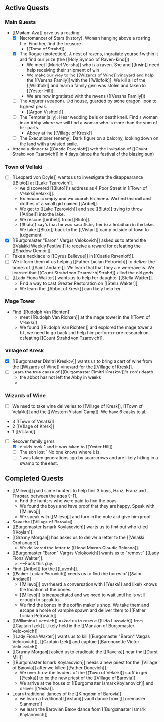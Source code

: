 ## Active Quests

### Main Quests
- [[Madam Ava]] gave us a reading
	- [x] Necromancer of Stars (history). Woman hanging above a roaring fire. Find her, find the treasure 
		-  [[Tome of Strahd]]
	- [x]  The Rogue (protection). A nest of ravens, ingratiate yourself within it and find our prize (the [[Holy Symbol of Raven-Kind]]) 
		-  We meet [[Muriel Vensha]] who is a raven. She and [[Irwin]] need help receiving their shipment of win
		- We make our way to the [[Wizards of Wine]] vineyard and help the [[Vensha Family]] with the [[Wildfolk]]. We kill all of the [[Wildfolk]] and learn a family gem was stolen and taken to [[Yester Hill]].
		- We are now ingratiated with the ravens ([[Vensha Family]])
	- [ ] The Abjurer (weapon). Old house, guarded by stone dragon, look to highest peak. 
		-  [[Argon Vashtolt]]
	- [ ] The Tempter (ally). Hear wedding bells or death knell. Find a woman in an Abby where we will find a woman who is more than the sum of her parts. 
		- Abbey at the [[Village of Kresk]]
	- [ ] The Executioner (enemy). Dark figure on a balcony, looking down on the land with a twisted smile.
- Attend a dinner to [[Castle Ravenloft]] with the invitation of [[Count Strahd von Tzarovich]] in 4 days (since the festival of the blazing sun)

### Town of Vellaki

- [ ] [[Leopard von Doyle]] wants us to investigate the disappearance [[Bluto]] at [[Lake Tzarovich]].
	- we discovered [[Bluto]]'s address as 4 Poor Street in [[Town of Velakki|Velakki]].
	- his house is empty and we search his home. We find the doll and clothes of a small girl named [[Aribel]].
	- We get to [[Lake Tzarovich]] and see [[Bluto]] trying to throw [[Aribel]] into the lake.
	- We rescue [[Aribel]] from [[Bluto]].
	- [[Bluto]] say's that he was sacrificing her to a leviathan in the lake. We take [[Bluto]] back to the [[Vistani]] camp outside of town to judgement.
- [x] [[Burgomaster "Baron" Vargas Velokovich]] asked us to attend the [[Valakki Weekly Festival]] to receive a reward for defeating the [[Shadow Demon]].
- [ ] Take a necklace to [[Cyrus Bellevue]] in [[Castle Ravenloft]].
- [ ] We inform them of us helping [[Father Lucian Petrovich]] to deliver the bones of [[Saint Andarel]]. We learn that that they are wereravens. We learned that [[Count Strahd von Tzarovich|Strahd]] killed the old gods.
- [ ] [[Lady Fiona Wakter]] wants us to help her daughter [[Stella Wakter]].
	- Find a way to cast Greater Restoration on [[Stella Wakter]].
	- We learn the [[Abbot of Kresk]] can likely help her.
### Mage Tower

- Find [[Rudolph Van Richten]].
	- meet [[Rudolph Van Richten]] at the mage tower in the [[Town of Velakki]].
	- We found [[Rudolph Van Richten]] and explored the mage tower a bit, we need to go back and help him perform more research on defeating [[Count Strahd von Tzarovich]].
### Village of Kresk

- [x] [[Burgomaster Dimitri Kreskov]] wants us to bring a cart of wine from the [[Wizards of Wine]] vineyard for the [[Village of Kresk]].
- [ ] Learn the true cause of [[Burgomaster Dimitri Kreskov]]'s son's death
	- the abbot has not left the Abby in weeks
	- 

### Wizards of Wine

- [ ] We need to take wine deliveries to [[Village of Kresk]], [[Town of Velakki]] and the [[Western Vistani Camp]]. We have 6 casks total.
- 3 [[Town of Velakki]]
- 2 [[Village of Kresk]]
- 1 [[Vistani]]
- [ ] Recover family gems
	- [x] druids took 1 and it was taken to [[Yester Hill]]
	- [ ] The son lost 1 No one knows where it is.
	- [ ] 1 was taken generations ago by scarecrows and are likely hiding in a swamp to the east. 

## Completed Quests

- [[Milevoj]] paid some hunters to help find 3 boys, Hanz, Franz and Throgar, between the ages 9-11.
	- Find the hunters who were paid to find the boys.
	- We found the boys and have proof that they are happy. Speak with [[Milevoj]]
	- We speak with [[Milevoj]] and turn in the note and give him proof.
- Save the [[Village of Barovia]].
- [[Burgomaster Ismark Koylanovich]] wants us to find out who killed [[Koylan]].
- [[Granny Morgan]] has asked us to deliver a letter to the [[Velakki Orphanage]].
	- We delivered the letter to [[Head Matron Claudia Belasco]].
- [[Burgomaster "Baron" Vargas Velokovich]] wants us to "remove" [[Lady Fiona Wakter]].
	- ~~Fuck this guy.
- Find [[Aribel]] for the [[Luvosh]].
- [[Father Lucian Petrovich]] needs us to find the bones of [[Saint Andarel]]
	- [[Milevoj]] overheard a conversation with [[Yeska]] and likely knows the location of the bones.
	- [[Milevoj]] is incapacitated and we need to wait until he is well enough to speak to.
	- We find the bones in the coffin maker's shop. We take them and escape a horde of vampire spawn and deliver them to [[Father Lucian Petrovich]].
-  [[Willamina Lucovich]] asked us to rescue [[Udo Lucovich]] from [[Captain Izek]]. Likely held in the [[Mansion of Burgomaster Velokovich]]
-  [[Lady Fiona Wakter]] wants us to kill [[Burgomaster "Baron" Vargas Velokovich]], [[Captain Izek]] and capture [[Barononette Victor Velokovich]]
- [[Granny Morgan]] asked us to eradicate the [[Ravens]] near the [[Durst Mill]].
- [[Burgomaster Ismark Koylanovich]] needs a new priest for the [[Village of Barovia]] after we killed [[Father Donovich]].
	- We overthrow the leaders of the [[Town of Velakki]] stuff to get [[Yeska]] to be the new priest of the [[Village of Barovia]].
	- We arrive at the house of [[Burgomaster Ismark Koylanovich]] and deliver [[Yeska]].
- Learn traditional dances of the [[Kingdom of Barovia]]
	- we learn a traditional [[Vistani]] vault dance from [[Loremaster Stanmere]]
	- we learn the Barovian Barov dance from [[Burgomaster Ismark Koylanovich]]